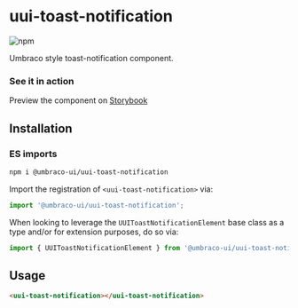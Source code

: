 # uui-toast-notification

![npm](https://img.shields.io/npm/v/@umbraco-ui/uui-toast-notification?logoColor=%231B264F)

Umbraco style toast-notification component.

### See it in action

Preview the component on [Storybook](https://uui.umbraco.com/?path=/story/uui-toast-notification)

## Installation

### ES imports

```zsh
npm i @umbraco-ui/uui-toast-notification
```

Import the registration of `<uui-toast-notification>` via:

```javascript
import '@umbraco-ui/uui-toast-notification';
```

When looking to leverage the `UUIToastNotificationElement` base class as a type and/or for extension purposes, do so via:

```javascript
import { UUIToastNotificationElement } from '@umbraco-ui/uui-toast-notification';
```

## Usage

```html
<uui-toast-notification></uui-toast-notification>
```

